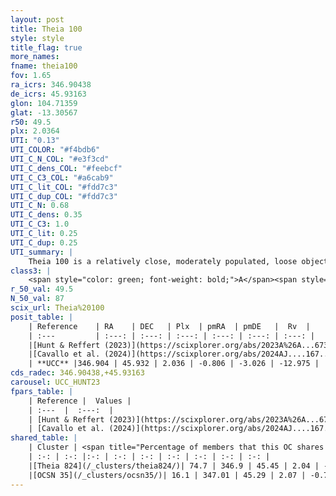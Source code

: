 ```yaml
---
layout: post
title: Theia 100
style: style
title_flag: true
more_names: 
fname: theia100
fov: 1.65
ra_icrs: 346.90438
de_icrs: 45.93163
glon: 104.71359
glat: -13.30567
r50: 49.5
plx: 2.0364
UTI: "0.13"
UTI_COLOR: "#f4bdb6"
UTI_C_N_COL: "#e3f3cd"
UTI_C_dens_COL: "#feebcf"
UTI_C_C3_COL: "#a6cab9"
UTI_C_lit_COL: "#fdd7c3"
UTI_C_dup_COL: "#fdd7c3"
UTI_C_N: 0.68
UTI_C_dens: 0.35
UTI_C_C3: 1.0
UTI_C_lit: 0.25
UTI_C_dup: 0.25
UTI_summary: |
    Theia 100 is a relatively close, moderately populated, loose object of very high C3 quality. It was recently reported in the literature.<br><br><span style="color: #99180f; font-weight: bold;">Warning: </span>This is possibly a duplicated object, which shares a significant percentage of members with at least one previously reported entry.
class3: |
    <span style="color: green; font-weight: bold;">A</span><span style="color: green; font-weight: bold;">A</span>
r_50_val: 49.5
N_50_val: 87
scix_url: Theia%20100
posit_table: |
    | Reference    | RA    | DEC   | Plx  | pmRA  | pmDE   |  Rv  |
    | :---         | :---: | :---: | :---: | :---: | :---: | :---: |
    |[Hunt & Reffert (2023)](https://scixplorer.org/abs/2023A%26A...673A.114H) | 346.888 | 46.068 | 2.066 | -0.826 | -3.143 | -13.655 |
    |[Cavallo et al. (2024)](https://scixplorer.org/abs/2024AJ....167...12C) | 346.969 | 45.567 | 2.062 | -- | -- | -- |
    | **UCC** |346.904 | 45.932 | 2.036 | -0.806 | -3.026 | -12.975 | 
cds_radec: 346.90438,+45.93163
carousel: UCC_HUNT23
fpars_table: |
    | Reference |  Values |
    | :---  |  :---:  |
    | [Hunt & Reffert (2023)](https://scixplorer.org/abs/2023A%26A...673A.114H) | `AV50=0.332, diffAV50=0.675, MOD50=8.328, logAge50=7.194` |
    | [Cavallo et al. (2024)](https://scixplorer.org/abs/2024AJ....167...12C) | `AV50=0.74, dMod50=8.49, logAge50=6.87, [Fe/H]50=-0.13` |
shared_table: |
    | Cluster | <span title="Percentage of members that this OC shares with the ones listed">%</span>   | RA   | DEC   | Plx   | pmRA  | pmDE  | Rv | UTI |
    | :-: | :-: |:-: | :-: | :-: | :-: | :-: | :-: | :-: |
    |[Theia 824](/_clusters/theia824/)| 74.7 | 346.9 | 45.45 | 2.04 | -0.78 | -3.31 | -13.76 |0.45 |
    |[OCSN 35](/_clusters/ocsn35/)| 16.1 | 347.01 | 45.29 | 2.07 | -0.72 | -3.54 | -16.54 |0.02 |
---
```

